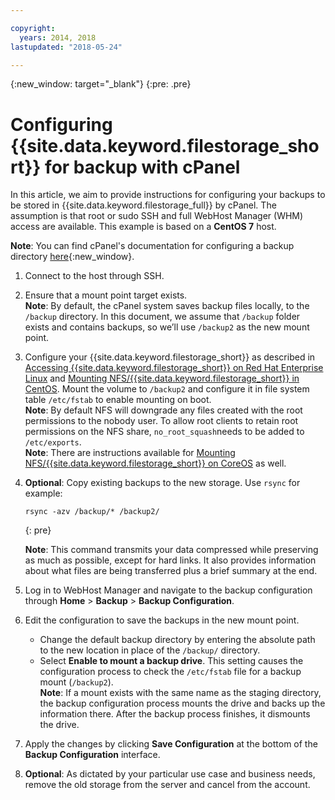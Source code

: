 ```yaml
---

copyright:
  years: 2014, 2018
lastupdated: "2018-05-24"

---
```

{:new_window: target="_blank"}
{:pre: .pre}
 
# Configuring {{site.data.keyword.filestorage_short}} for backup with cPanel

In this article, we aim to provide instructions for configuring your backups to be stored in {{site.data.keyword.filestorage_full}} by cPanel. The assumption is that root or sudo SSH and full WebHost Manager (WHM) access are available. This example is based on a **CentOS 7** host.

**Note**: You can find cPanel's documentation for configuring a backup directory [here](https://docs.cpanel.net/display/68Docs/Backup+Configuration#BackupConfiguration-ConfigureBackupDirectory){:new_window}.

1. Connect to the host through SSH.

2. Ensure that a mount point target exists. <br />
   **Note**: By default, the cPanel system saves backup files locally, to the `/backup` directory. In this document, we assume that `/backup` folder exists and contains backups, so we’ll use `/backup2` as the new mount point.
   
3. Configure your {{site.data.keyword.filestorage_short}} as described in [Accessing {{site.data.keyword.filestorage_short}} on Red Hat Enterprise Linux](accessing-file-storage-linux.html) and [Mounting NFS/{{site.data.keyword.filestorage_short}} in CentOS](mounting-nsf-file-storage.html). Mount the volume to `/backup2` and configure it in file system table `/etc/fstab` to enable mounting on boot. <br />
   **Note**: By default NFS will downgrade any files created with the root permissions to the nobody user. To allow root clients to retain root permissions on the NFS share, `no_root_squash`needs to be added to `/etc/exports`. <br />
   **Note**: There are instructions available for [Mounting NFS/{{site.data.keyword.filestorage_short}} on CoreOS](mounting-storage-coreos.html) as well. <br />

4. **Optional**: Copy existing backups to the new storage. Use `rsync` for example:
   ```
   rsync -azv /backup/* /backup2/
   ```
   {: pre}
    
    **Note**: This command transmits your data compressed while preserving as much as possible, except for hard links. It also provides information about what files are being transferred plus a brief summary at the end.
    
5. Log in to WebHost Manager and navigate to the backup configuration through **Home** > **Backup** > **Backup Configuration**.

6. Edit the configuration to save the backups in the new mount point. 
    - Change the default backup directory by entering the absolute path to the new location in place of the `/backup/` directory. 
    - Select **Enable to mount a backup drive**. This setting causes the configuration process to check the `/etc/fstab` file for a backup mount (`/backup2`). <br /> **Note**: If a mount exists with the same name as the staging directory, the backup configuration process mounts the drive and backs up the information there. After the backup process finishes, it dismounts the drive. 

7. Apply the changes by clicking **Save Configuration** at the bottom of the **Backup Configuration** interface.

8. **Optional**: As dictated by your particular use case and business needs, remove the old storage from the server and cancel from the account.
